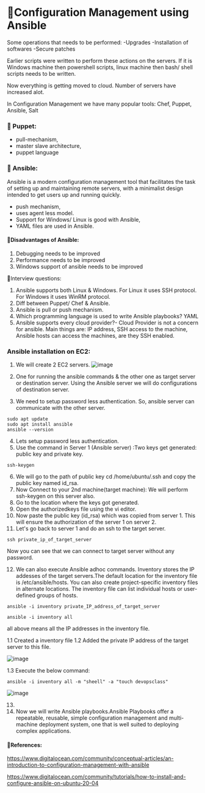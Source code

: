 # 🌻Configuration Management using Ansible

Some operations that needs to be performed: 
-Upgrades
-Installation of softwares
-Secure patches

Earlier scripts were written to perform these actions on the servers. If it is Windows machine then powershell scripts, linux machine then bash/ shell scripts needs to be written.

Now everything is getting moved to cloud. Number of servers have increased alot.

In Configuration Management we have many popular tools: Chef, Puppet, Ansible, Salt

### 🌻 Puppet: 
- pull-mechanism,
- master slave architecture,
- puppet language
  
### 🌻 Ansible: 
Ansible is a modern configuration management tool that facilitates the task of setting up and maintaining remote servers, with a minimalist design intended to get users up and running quickly.
- push mechanism,
- uses agent less model.
- Support for Windows/ Linux is good with Ansible,
- YAML files are used in Ansible.

#### 🌼Disadvantages of Ansible:
1. Debugging needs to be improved
2. Performance needs to be improved
3. Windows support of ansible needs to be improved

🌼Interview questions:
1. Ansible supports both Linux & Windows.
For Linux it uses SSH protocol.
For Windows it uses WinRM protocol.
2. Diff between Puppet/ Chef & Ansible.
3. Ansible is pull or push mechanism.
4. Which programming language is used to write Ansible playbooks? YAML
5. Ansible supports every cloud provider?- Cloud Provider is not a concern for ansible. Main things are: IP address, SSH access to the machine, Ansible hosts can access the machines, are they SSH enabled.

### Ansible installation on EC2:

1. We will create 2 EC2 servers.
   ![image](https://github.com/itsnehagarg/DevOpsInAction/assets/20385826/ccab4dc3-6e0d-4725-a396-d29b4452c6f4)

3. One for running the ansible commands & the other one as target server or destination server. Using the Ansible server we will do configurations of destination server.
4. We need to setup password less authentication. So, ansible server can communicate with the other server.

   
```
sudo apt update
sudo apt install ansible
ansible --version
```

4. Lets setup password less authentication.
5. Use the command in Server 1 (Ansible server) :Two keys get generated: public key and private key.
```
ssh-keygen
```

6.  We will go to the path of public key cd /home/ubuntu/.ssh and copy the public key named id_rsa.
7.  Now Connect to your 2nd machine(target machine): We will perform ssh-keygen on this server also.
8.  Go to the location where the keys got generated.
9.  Open the authorizedkeys file using the vi editor.
10.  Now paste the public key (id_rsa) which was copied from server 1. This will ensure the authorization of the server 1 on server 2.
11.  Let's go back to server 1 and do an ssh to the target server.
```
ssh private_ip_of_target_server
```
Now you can see that we can connect to target server without any password.

12. We can also execute Ansible adhoc commands.
    Inventory stores the IP addesses of the target servers.The default location for the inventory file is /etc/ansible/hosts. You can also create project-specific inventory files in alternate locations. The inventory file can list individual hosts or user-defined groups of hosts.
```
ansible -i inventory private_IP_address_of_target_server
```
```
ansible -i inventory all
```
all above means all the IP addresses in the inventory file.

1.1 Created a inventory file
1.2 Added the private IP address of the target server to this file.

![image](https://github.com/itsnehagarg/DevOpsInAction/assets/20385826/94ab1770-4170-4930-af91-0529e93cd4ce)

1.3 Execute the below command:
```
ansible -i inventory all -m "sheell" -a "touch devopsclass"
```
![image](https://github.com/itsnehagarg/DevOpsInAction/assets/20385826/7aace5e8-5716-4452-a9fe-027bef48261e)

13. 
14. Now we will write Ansible playbooks.Ansible Playbooks offer a repeatable, reusable, simple configuration management and multi-machine deployment system, one that is well suited to deploying complex applications. 




#### 🌼References:
https://www.digitalocean.com/community/conceptual-articles/an-introduction-to-configuration-management-with-ansible

https://www.digitalocean.com/community/tutorials/how-to-install-and-configure-ansible-on-ubuntu-20-04








